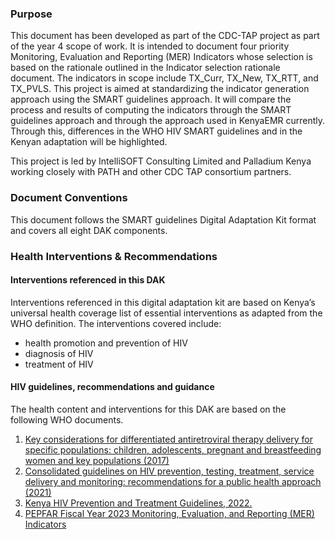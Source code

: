 ### Purpose

This document has been developed as part of the CDC-TAP project as part of the year 4 scope of work. It is intended to document four priority Monitoring, Evaluation and Reporting (MER) Indicators whose selection is based on the rationale outlined in the Indicator selection rationale document. The indicators in scope include TX_Curr, TX_New, TX_RTT, and TX_PVLS. This project is aimed at standardizing the indicator generation approach using the SMART guidelines approach. It will compare the process and results of computing the indicators through the SMART guidelines approach and through the approach used in KenyaEMR currently. Through this, differences in the WHO HIV SMART guidelines and in the Kenyan adaptation will be highlighted.

This project is led by IntelliSOFT Consulting Limited and Palladium Kenya working closely with PATH and other CDC TAP consortium partners.

### Document Conventions

This document follows the SMART guidelines Digital Adaptation Kit format and covers all eight DAK components.

### Health Interventions & Recommendations

#### Interventions referenced in this DAK

Interventions referenced in this digital adaptation kit are based on Kenya’s universal health coverage list of essential interventions as adapted from the WHO definition. The interventions covered include:

-   health promotion and prevention of HIV
-   diagnosis of HIV
-   treatment of HIV

#### HIV guidelines, recommendations and guidance

The health content and interventions for this DAK are based on the following WHO documents.

1. [Key considerations for differentiated antiretroviral therapy delivery for specific populations: children, adolescents, pregnant and breastfeeding women and key populations (2017)](https://apps.who.int/iris/handle/10665/258506)
2. [Consolidated guidelines on HIV prevention, testing, treatment, service delivery and monitoring: recommendations for a public health approach (2021)](https://www.who.int/publications-detail-redirect/9789240031593)
3. [Kenya HIV Prevention and Treatment Guidelines, 2022.](https://www.differentiatedservicedelivery.org/wp-content/uploads/Kenya-ARV-Guidelines-2022-Final-1.pdf)
4. [PEPFAR Fiscal Year 2023 Monitoring, Evaluation, and Reporting (MER) Indicators](https://www.state.gov/wp-content/uploads/2023/02/FY23-MER-2.6.1-Indicator-Reference-Guide.pdf)
